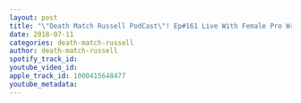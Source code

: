 ```yaml
---
layout: post
title: "\"Death Match Russell PodCast\"! Ep#161 Live With Female Pro Wrestler \"PalomaStarr\"! Tune in!"
date: 2018-07-11
categories: death-match-russell
author: death-match-russell
spotify_track_id: 
youtube_video_id: 
apple_track_id: 1000415648477
youtube_metadata: 
---
```

